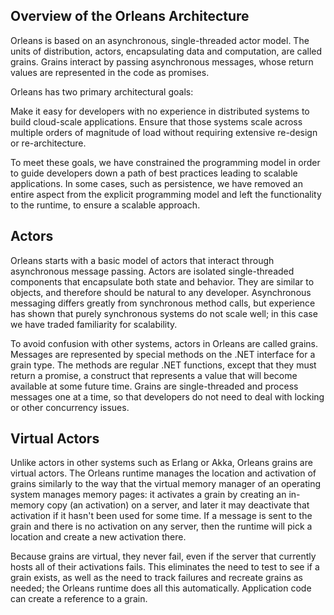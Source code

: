 ## Overview of the Orleans Architecture

Orleans is based on an asynchronous, single-threaded actor model. The units of distribution, actors, encapsulating data and computation, are called grains. Grains interact by passing asynchronous messages, whose return values are represented in the code as promises.

 Orleans has two primary architectural goals:

 Make it easy for developers with no experience in distributed systems to build cloud-scale applications. 
 Ensure that those systems scale across multiple orders of magnitude of load without requiring extensive re-design or re-architecture. 

 To meet these goals, we have constrained the programming model in order to guide developers down a path of best practices leading to scalable applications. In some cases, such as persistence, we have removed an entire aspect from the explicit programming model and left the functionality to the runtime, to ensure a scalable approach.

## Actors

Orleans starts with a basic model of actors that interact through asynchronous message passing. Actors are isolated single-threaded components that encapsulate both state and behavior. They are similar to objects, and therefore should be natural to any developer. Asynchronous messaging differs greatly from synchronous method calls, but experience has shown that purely synchronous systems do not scale well; in this case we have traded familiarity for scalability.

To avoid confusion with other systems, actors in Orleans are called grains. Messages are represented by special methods on the .NET interface for a grain type. The methods are regular .NET functions, except that they must return a promise, a construct that represents a value that will become available at some future time. Grains are single-threaded and process messages one at a time, so that developers do not need to deal with locking or other concurrency issues.

## Virtual Actors

Unlike actors in other systems such as Erlang or Akka, Orleans grains are virtual actors. The Orleans runtime manages the location and activation of grains similarly to the way that the virtual memory manager of an operating system manages memory pages: it activates a grain by creating an in-memory copy (an activation) on a server, and later it may deactivate that activation if it hasn't been used for some time. If a message is sent to the grain and there is no activation on any server, then the runtime will pick a location and create a new activation there.

 Because grains are virtual, they never fail, even if the server that currently hosts all of their activations fails. This eliminates the need to test to see if a grain exists, as well as the need to track failures and recreate grains as needed; the Orleans runtime does all this automatically. Application code can create a reference to a grain.